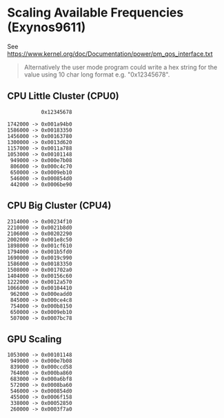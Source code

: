 # Scaling Available Frequencies (Exynos9611)

See https://www.kernel.org/doc/Documentation/power/pm_qos_interface.txt

> Alternatively the user mode program could write a hex
> string for the value using 10 char long format e.g. "0x12345678".

## CPU Little Cluster (CPU0)

               0x12345678

    1742000 -> 0x001a94b0
    1586000 -> 0x00183350
    1456000 -> 0x00163780
    1300000 -> 0x0013d620
    1157000 -> 0x0011a788
    1053000 -> 0x00101148
     949000 -> 0x000e7b08
     806000 -> 0x000c4c70
     650000 -> 0x0009eb10
     546000 -> 0x000854d0
     442000 -> 0x0006be90

## CPU Big Cluster (CPU4)

    2314000 -> 0x00234f10
    2210000 -> 0x0021b8d0
    2106000 -> 0x00202290
    2002000 -> 0x001e8c50
    1898000 -> 0x001cf610
    1794000 -> 0x001b5fd0
    1690000 -> 0x0019c990
    1586000 -> 0x00183350
    1508000 -> 0x001702a0
    1404000 -> 0x00156c60
    1222000 -> 0x0012a570
    1066000 -> 0x00104410
     962000 -> 0x000eadd0
     845000 -> 0x000ce4c8
     754000 -> 0x000b8150
     650000 -> 0x0009eb10
     507000 -> 0x0007bc78

## GPU Scaling

    1053000 -> 0x00101148
     949000 -> 0x000e7b08
     839000 -> 0x000ccd58
     764000 -> 0x000ba860
     683000 -> 0x000a6bf8
     572000 -> 0x0008ba60
     546000 -> 0x000854d0
     455000 -> 0x0006f158
     338000 -> 0x00052850
     260000 -> 0x0003f7a0
